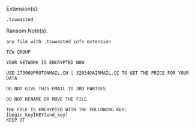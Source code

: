 Extension(s): 
```
.tcwwasted
```
Ransom Note(s): 
```
any file with .tcwwasted_info extension
```
```
TCW GROUP

YOUR NETWORK IS ENCRYPTED NOW

USE 27396@PROTONMAIL.CH | 32034@AIRMAIL.CC TO GET THE PRICE FOR YOUR DATA

DO NOT GIVE THIS EMAIL TO 3RD PARTIES

DO NOT RENAME OR MOVE THE FILE

THE FILE IS ENCRYPTED WITH THE FOLLOWING KEY:
[begin_key]KEY[end_key]
KEEP IT
```
